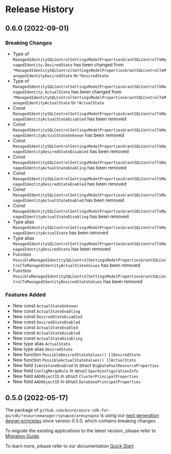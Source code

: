 # Release History

## 0.6.0 (2022-09-01)
### Breaking Changes

- Type of `ManagedIdentitySQLControlSettingsModelPropertiesGrantSQLControlToManagedIdentity.DesiredState` has been changed from `*ManagedIdentitySQLControlSettingsModelPropertiesGrantSQLControlToManagedIdentityDesiredState` to `*DesiredState`
- Type of `ManagedIdentitySQLControlSettingsModelPropertiesGrantSQLControlToManagedIdentity.ActualState` has been changed from `*ManagedIdentitySQLControlSettingsModelPropertiesGrantSQLControlToManagedIdentityActualState` to `*ActualState`
- Const `ManagedIdentitySQLControlSettingsModelPropertiesGrantSQLControlToManagedIdentityActualStateDisabled` has been removed
- Const `ManagedIdentitySQLControlSettingsModelPropertiesGrantSQLControlToManagedIdentityActualStateUnknown` has been removed
- Const `ManagedIdentitySQLControlSettingsModelPropertiesGrantSQLControlToManagedIdentityDesiredStateDisabled` has been removed
- Const `ManagedIdentitySQLControlSettingsModelPropertiesGrantSQLControlToManagedIdentityActualStateEnabling` has been removed
- Const `ManagedIdentitySQLControlSettingsModelPropertiesGrantSQLControlToManagedIdentityDesiredStateEnabled` has been removed
- Const `ManagedIdentitySQLControlSettingsModelPropertiesGrantSQLControlToManagedIdentityActualStateEnabled` has been removed
- Const `ManagedIdentitySQLControlSettingsModelPropertiesGrantSQLControlToManagedIdentityActualStateDisabling` has been removed
- Type alias `ManagedIdentitySQLControlSettingsModelPropertiesGrantSQLControlToManagedIdentityActualState` has been removed
- Type alias `ManagedIdentitySQLControlSettingsModelPropertiesGrantSQLControlToManagedIdentityDesiredState` has been removed
- Function `PossibleManagedIdentitySQLControlSettingsModelPropertiesGrantSQLControlToManagedIdentityActualStateValues` has been removed
- Function `PossibleManagedIdentitySQLControlSettingsModelPropertiesGrantSQLControlToManagedIdentityDesiredStateValues` has been removed

### Features Added

- New const `ActualStateUnknown`
- New const `ActualStateEnabling`
- New const `DesiredStateDisabled`
- New const `DesiredStateEnabled`
- New const `ActualStateEnabled`
- New const `ActualStateDisabled`
- New const `ActualStateDisabling`
- New type alias `ActualState`
- New type alias `DesiredState`
- New function `PossibleDesiredStateValues() []DesiredState`
- New function `PossibleActualStateValues() []ActualState`
- New field `IsAutotuneEnabled` in struct `BigDataPoolResourceProperties`
- New field `ConfigMergeRule` in struct `SparkConfigurationInfo`
- New field `AADObjectID` in struct `ClusterPrincipalProperties`
- New field `AADObjectID` in struct `DatabasePrincipalProperties`


## 0.5.0 (2022-05-17)

The package of `github.com/Azure/azure-sdk-for-go/sdk/resourcemanager/synapse/armsynapse` is using our [next generation design principles](https://azure.github.io/azure-sdk/general_introduction.html) since version 0.5.0, which contains breaking changes.

To migrate the existing applications to the latest version, please refer to [Migration Guide](https://aka.ms/azsdk/go/mgmt/migration).

To learn more, please refer to our documentation [Quick Start](https://aka.ms/azsdk/go/mgmt).